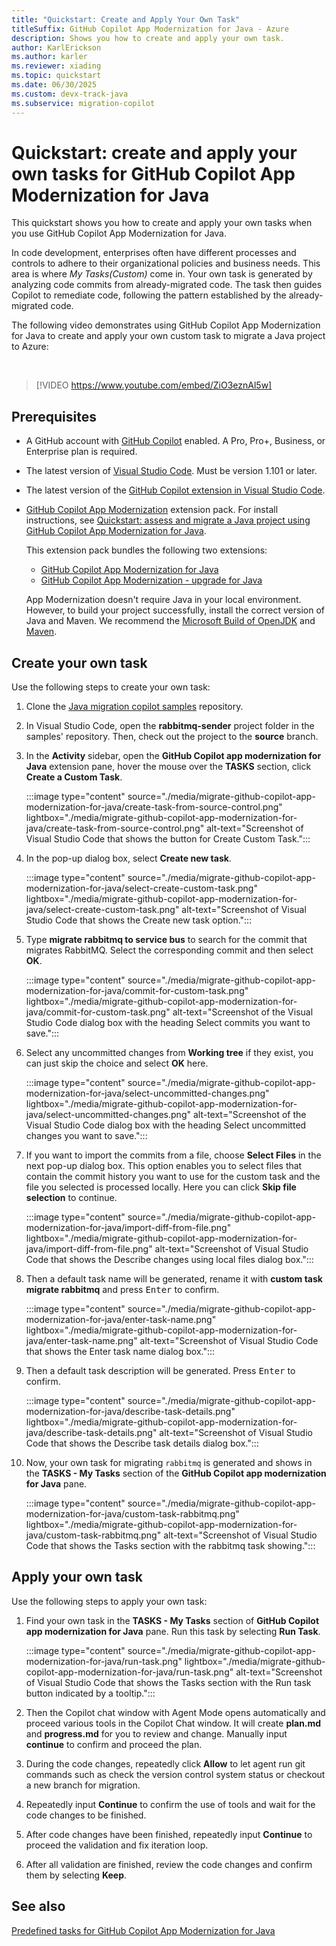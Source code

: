 ```yaml
---
title: "Quickstart: Create and Apply Your Own Task"
titleSuffix: GitHub Copilot App Modernization for Java - Azure
description: Shows you how to create and apply your own task.
author: KarlErickson
ms.author: karler
ms.reviewer: xiading
ms.topic: quickstart
ms.date: 06/30/2025
ms.custom: devx-track-java
ms.subservice: migration-copilot
---
```


# Quickstart: create and apply your own tasks for GitHub Copilot App Modernization for Java

This quickstart shows you how to create and apply your own tasks when you use GitHub Copilot App Modernization for Java.

In code development, enterprises often have different processes and controls to adhere to their organizational policies and business needs. This area is where *My Tasks(Custom)* come in. Your own task is generated by analyzing code commits from already-migrated code. The task then guides Copilot to remediate code, following the pattern established by the already-migrated code.

The following video demonstrates using GitHub Copilot App Modernization for Java to create and apply your own custom task to migrate a Java project to Azure:

<br>

> [!VIDEO https://www.youtube.com/embed/ZiO3eznAl5w]

## Prerequisites

- A GitHub account with [GitHub Copilot](https://github.com/features/copilot) enabled. A Pro, Pro+, Business, or Enterprise plan is required.
- The latest version of [Visual Studio Code](https://code.visualstudio.com/). Must be version 1.101 or later.
- The latest version of the [GitHub Copilot extension in Visual Studio Code](https://code.visualstudio.com/docs/copilot/overview).
- [GitHub Copilot App Modernization](https://marketplace.visualstudio.com/items?itemName=vscjava.vscode-app-mod-pack) extension pack. For install instructions, see [Quickstart: assess and migrate a Java project using GitHub Copilot App Modernization for Java](migrate-github-copilot-app-modernization-for-java-quickstart-assess-migrate.md).

  This extension pack bundles the following two extensions:
  - [GitHub Copilot App Modernization for Java](migrate-github-copilot-app-modernization-for-java.md)
  - [GitHub Copilot App Modernization - upgrade for Java](/java/upgrade/overview)

  App Modernization doesn't require Java in your local environment. However, to build your project successfully, install the correct version of Java and Maven. We recommend the [Microsoft Build of OpenJDK](/java/openjdk/) and [Maven](https://maven.apache.org/download.cgi).

## Create your own task

Use the following steps to create your own task:

1. Clone the [Java migration copilot samples](https://github.com/Azure-Samples/java-migration-copilot-samples) repository.

1. In Visual Studio Code, open the **rabbitmq-sender** project folder in the samples' repository. Then, check out the project to the **source** branch.

1. In the **Activity** sidebar, open the **GitHub Copilot app modernization for Java** extension pane, hover the mouse over the **TASKS** section, click **Create a Custom Task**.

   :::image type="content" source="./media/migrate-github-copilot-app-modernization-for-java/create-task-from-source-control.png" lightbox="./media/migrate-github-copilot-app-modernization-for-java/create-task-from-source-control.png" alt-text="Screenshot of Visual Studio Code that shows the button for Create Custom Task.":::

1. In the pop-up dialog box, select **Create new task**.

   :::image type="content" source="./media/migrate-github-copilot-app-modernization-for-java/select-create-custom-task.png" lightbox="./media/migrate-github-copilot-app-modernization-for-java/select-create-custom-task.png" alt-text="Screenshot of Visual Studio Code that shows the Create new task option.":::

1. Type **migrate rabbitmq to service bus** to search for the commit that migrates RabbitMQ. Select the corresponding commit and then select **OK**.

   :::image type="content" source="./media/migrate-github-copilot-app-modernization-for-java/commit-for-custom-task.png" lightbox="./media/migrate-github-copilot-app-modernization-for-java/commit-for-custom-task.png" alt-text="Screenshot of the Visual Studio Code dialog box with the heading Select commits you want to save.":::

1. Select any uncommitted changes from **Working tree** if they exist, you can just skip the choice and select **OK** here.

    :::image type="content" source="./media/migrate-github-copilot-app-modernization-for-java/select-uncommitted-changes.png" lightbox="./media/migrate-github-copilot-app-modernization-for-java/select-uncommitted-changes.png" alt-text="Screenshot of the Visual Studio Code dialog box with the heading Select uncommitted changes you want to save.":::

1. If you want to import the commits from a file, choose **Select Files** in the next pop-up dialog box. This option enables you to select files that contain the commit history you want to use for the custom task and the file you selected is processed locally. Here you can click **Skip file selection** to continue. 

   :::image type="content" source="./media/migrate-github-copilot-app-modernization-for-java/import-diff-from-file.png" lightbox="./media/migrate-github-copilot-app-modernization-for-java/import-diff-from-file.png" alt-text="Screenshot of Visual Studio Code that shows the Describe changes using local files dialog box.":::

1. Then a default task name will be generated, rename it with **custom task migrate rabbitmq** and press <kbd>Enter</kbd> to confirm.

   :::image type="content" source="./media/migrate-github-copilot-app-modernization-for-java/enter-task-name.png" lightbox="./media/migrate-github-copilot-app-modernization-for-java/enter-task-name.png" alt-text="Screenshot of Visual Studio Code that shows the Enter task name dialog box.":::

1. Then a default task description will be generated. Press <kbd>Enter</kbd> to confirm.

   :::image type="content" source="./media/migrate-github-copilot-app-modernization-for-java/describe-task-details.png" lightbox="./media/migrate-github-copilot-app-modernization-for-java/describe-task-details.png" alt-text="Screenshot of Visual Studio Code that shows the Describe task details dialog box.":::

1. Now, your own task for migrating `rabbitmq` is generated and shows in the **TASKS - My Tasks** section of the **GitHub Copilot app modernization for Java** pane.

   :::image type="content" source="./media/migrate-github-copilot-app-modernization-for-java/custom-task-rabbitmq.png" lightbox="./media/migrate-github-copilot-app-modernization-for-java/custom-task-rabbitmq.png" alt-text="Screenshot of Visual Studio Code that shows the Tasks section with the rabbitmq task showing.":::

## Apply your own task

Use the following steps to apply your own task:

1. Find your own task in the **TASKS - My Tasks** section of **GitHub Copilot app modernization for Java** pane. Run this task by selecting **Run Task**.

   :::image type="content" source="./media/migrate-github-copilot-app-modernization-for-java/run-task.png" lightbox="./media/migrate-github-copilot-app-modernization-for-java/run-task.png" alt-text="Screenshot of Visual Studio Code that shows the Tasks section with the Run task button indicated by a tooltip.":::

1. Then the Copilot chat window with Agent Mode opens automatically and proceed various tools in the Copilot Chat window. It will create **plan.md** and **progress.md** for you to review and change. Manually input **continue** to confirm and proceed the plan.

1. During the code changes, repeatedly click **Allow** to let agent run git commands such as check the version control system status or checkout a new branch for migration.

1. Repeatedly input **Continue** to confirm the use of tools and wait for the code changes to be finished.

1. After code changes have been finished, repeatedly input **Continue** to proceed the validation and fix iteration loop.

1. After all validation are finished, review the code changes and confirm them by selecting **Keep**.

## See also

[Predefined tasks for GitHub Copilot App Modernization for Java](migrate-github-copilot-app-modernization-for-java-predefined-tasks.md)
